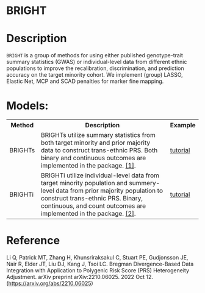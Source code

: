 BRIGHT
=======================

# Description

`BRIGHT` is a group of methods for using either published genotype-trait summary statistics (GWAS) or individual-level data from different ethnic populations to improve the recalibration, discrimination, and prediction accuracy on the target minority cohort. We implement (group) LASSO, Elastic Net, MCP and SCAD penalties for marker fine mapping.

# Models:
<table>
    <tr>
        <th>Method</th>
        <th>Description</th>
        <th>Example</th>
    </tr>
    <tr>
        <td>BRIGHTs</td>
        <td>
        BRIGHTs utilize summary statistics from both target minority and prior majority data to construct trans-ethnic PRS. Both binary and continuous outcomes are implemented in the package. <a href="#references">[1]</a>.
        </td>
        <td><a href="https://github.com/UM-KevinHe/BRIGHT/tree/main/docs/articles/BRIGHTs.html#Introduction">tutorial</a></td>
    </tr>
      <tr>
        <td>BRIGHTi</td>
        <td>
        BRIGHTi utilize individual-level data from target minority population and summery-level data from prior majority population to construct trans-ethnic PRS. Binary, continuous, and count outcomes are implemented in the package. <a href="#references">[2]</a>.
        </td>
        <td><a href="https://github.com/UM-KevinHe/BRIGHT/tree/main/docs/articles/BRIGHTi.html#Introduction">tutorial</a></td>
    </tr>
</table>


# Reference
Li Q, Patrick MT, Zhang H, Khunsriraksakul C, Stuart PE, Gudjonsson JE, Nair R, Elder JT, Liu DJ, Kang J, Tsoi LC. Bregman Divergence-Based Data Integration with Application to Polygenic Risk Score (PRS) Heterogeneity Adjustment. arXiv preprint arXiv:2210.06025. 2022 Oct 12. (https://arxiv.org/abs/2210.06025)